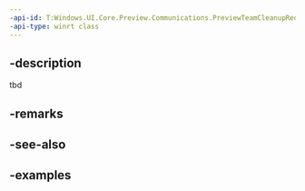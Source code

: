 ```yaml
---
-api-id: T:Windows.UI.Core.Preview.Communications.PreviewTeamCleanupRequestedEventArgs
-api-type: winrt class
---
```


## -description
tbd

## -remarks

## -see-also

## -examples

